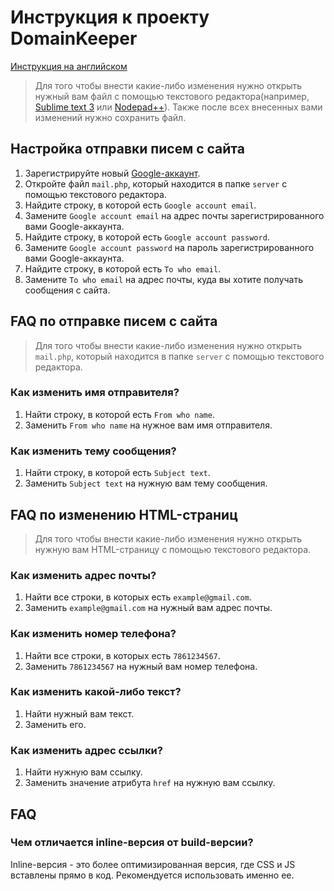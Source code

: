 # Инструкция к проекту DomainKeeper

[Инструкция на английском](https://github.com/SilencerWeb/domainkeeper-guide/edit/master/README.md)

> Для того чтобы внести какие-либо изменения нужно открыть нужный вам файл с помощью текстового редактора(например, [Sublime text 3](https://www.sublimetext.com/3) или [Nodepad++](https://notepad-plus-plus.org/)). Также после всех внесенных вами изменений нужно сохранить файл.


## Настройка отправки писем с сайта

1. Зарегистрируйте новый [Google-аккаунт](https://accounts.google.com/SignUp?hl=ru).
2. Откройте файл `mail.php`, который находится в папке `server` с помощью текстового редактора.
3. Найдите строку, в которой есть `Google account email`.
4. Замените `Google account email` на адрес почты зарегистрированного вами Google-аккаунта.
5. Найдите строку, в которой есть `Google account password`.
6. Замените `Google account password` на пароль зарегистрированного вами Google-аккаунта.
7. Найдите строку, в которой есть `To who email`.
8. Замените `To who email` на адрес почты, куда вы хотите получать сообщения с сайта.


## FAQ по отправке писем с сайта
> Для того чтобы внести какие-либо изменения нужно открыть `mail.php`, который находится в папке `server` с помощью текстового редактора.

### Как изменить имя отправителя?
1. Найти строку, в которой есть `From who name`.
2. Заменить `From who name` на нужное вам имя отправителя.

### Как изменить тему сообщения?
1. Найти строку, в которой есть `Subject text`.
2. Заменить `Subject text` на нужную вам тему сообщения.


## FAQ по изменению HTML-страниц
> Для того чтобы внести какие-либо изменения нужно открыть нужную вам HTML-страницу с помощью текстового редактора.

### Как изменить адрес почты?
  1. Найти все строки, в которых есть `example@gmail.com`.
  2. Заменить `example@gmail.com` на нужный вам адрес почты.
   
### Как изменить номер телефона?
  1. Найти все строки, в которых есть `7861234567`.
  2. Заменить `7861234567` на нужный вам номер телефона.
   
### Как изменить какой-либо текст?
  1. Найти нужный вам текст.
  2. Заменить его.
  
### Как изменить адрес ссылки?
  1. Найти нужную вам ссылку.
  2. Заменить значение атрибута `href` на нужную вам ссылку.
  
## FAQ

### Чем отличается inline-версия от build-версии?
Inline-версия - это более оптимизированная версия, где CSS и JS вставлены прямо в код. Рекомендуется использовать именно ее.
